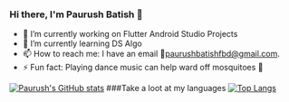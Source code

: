 ### Hi there, I'm Paurush Batish 👋

- 🔭 I’m currently working on Flutter Android Studio Projects
- 🌱 I’m currently learning DS Algo 
- 📫 How to reach me: I have an email 📧paurushbatishfbd@gmail.com. 
- ⚡ Fun fact: Playing dance music can help ward off mosquitoes 🦟

[![Paurush's GitHub stats](https://github-readme-stats-blush-eight.vercel.app/api?username=paurush11&count_private=true&show_icons=true&theme=merko)](https://github.com/anuraghazra/github-readme-stats)
###Take a loot at my languages
[![Top Langs](https://github-readme-stats-blush-eight.vercel.app/api/top-langs/?username=paurush11&layout=compact&langs_count=10&count_private=true)](https://github.com/anuraghazra/github-readme-stats)



